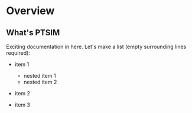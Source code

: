 # Overview

## What's PTSIM

Exciting documentation in here.
Let's make a list (empty surrounding lines required):

- item 1

  - nested item 1
  - nested item 2

- item 2
- item 3
